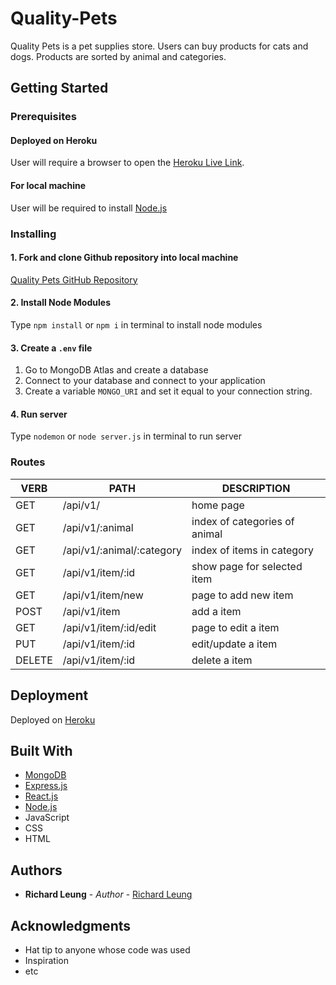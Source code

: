 # Quality-Pets

Quality Pets is a pet supplies store. Users can buy products for cats and dogs. Products are sorted by animal and categories.

## Getting Started

### Prerequisites

#### Deployed on Heroku

User will require a browser to open the [Heroku Live Link](https://quality-pets.herokuapp.com/).

#### For local machine

User will be required to install [Node.js](https://nodejs.org/)

### Installing

#### 1. Fork and clone Github repository into local machine

[Quality Pets GitHub Repository](https://github.com/richardleung1/Quality-Pets)

#### 2. Install Node Modules

Type `npm install` or `npm i` in terminal to install node modules

#### 3. Create a `.env` file

1. Go to MongoDB Atlas and create a database
2. Connect to your database and connect to your application
3. Create a variable `MONGO_URI` and set it equal to your connection string.


#### 4. Run server

Type `nodemon` or `node server.js` in terminal to run server

<!-- ### Models -->

### Routes

   VERB 		 | 		  PATH 		 |  	 DESCRIPTION
------------ | ------------- | -------------------
GET | /api/v1/ | home page |
GET | /api/v1/:animal | index of categories of animal |
GET | /api/v1/:animal/:category | index of items in category  |
GET | /api/v1/item/:id | show page for selected item  |
GET | /api/v1/item/new | page to add new item |
POST | /api/v1/item | add a item |
GET | /api/v1/item/:id/edit | page to edit a item |
PUT | /api/v1/item/:id | edit/update a item |
DELETE | /api/v1/item/:id | delete a item |

## Deployment

Deployed on [Heroku]()

## Built With

* [MongoDB](https://www.mongodb.com/)
* [Express.js](https://expressjs.com/)
* [React.js](https://reactjs.org/)
* [Node.js](https://nodejs.org/)
* JavaScript
* CSS
* HTML

## Authors

* **Richard Leung** - *Author* - [Richard Leung](https://github.com/PurpleBooth)

## Acknowledgments

* Hat tip to anyone whose code was used
* Inspiration
* etc